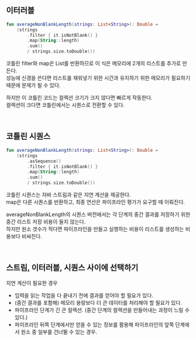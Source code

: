 ## 이터러블

```kt
fun averageNonBlankLength(strings: List<String>): Double = 
    (strings
        .filter { it.isNotBlank() }
        .map(String::length)
        .sum()
        / strings.size.toDouble())
```

코틀린 filter와 map은 List를 반환하므로 이 식은 메모리에 2개의 리스트를 추가로 만든다. <br>
성능에 신경을 쓴다면 리스트를 채워넣기 위한 시간과 유지하기 위한 메모리가 필요하기 때문에 문제가 될 수 있다.

하지만 이 코틀린 코드는 컬렉션 크기가 크지 않다면 빠르게 작동한다. <br>
컬렉션이 크다면 코틀린에서는 시퀀스로 전환할 수 있다.

<br>

## 코틀린 시퀀스

```kt
fun averageNonBlankLength(strings: List<String>): Double = 
    (strings
        .asSequence()
        .filter { it.isNotBlank() }
        .map(String::length)
        .sum()
        / strings.size.toDouble())
```

코틀린 시퀀스는 자바 스트림과 같은 지연 계산을 제공한다. <br>
map은 다른 시퀀스를 반환하고, 최종 연산은 파이프라인 평가가 요구할 때 이뤄진다.

averageNonBlankLength의 시퀀스 버전에서는 각 단계의 중간 결과를 저장하기 위한 중간 리스트 저장 비용이 들지 않는다. <br>
하지만 원소 갯수가 적다면 파이프라인을 만들고 실행하는 비용이 리스트를 생성하는 비용보다 비싸진다.

<br>

## 스트림, 이터러블, 시퀀스 사이에 선택하기

지연 계산이 필요한 경우

- 입력을 읽는 작업을 다 끝내기 전에 결과를 얻어야 할 필요가 있다.
- (중간 결과를 포함해) 메모리 용량보다 더 큰 데이터를 처리해야 할 필요가 있다.
- 파이프라인 단계가 긴 큰 컬렉션. (중간 단계의 컬렉션을 만들어내는 과정이 느릴 수 있다.)
- 파이프라인 뒤쪽 단계에서만 얻을 수 있는 정보를 활용해 파이프라인의 앞쪽 단계에서 원소 중 일부를 건너뛸 수 있는 경우.

<br>




